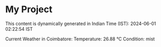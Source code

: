 # My Project

This content is dynamically generated in Indian Time (IST): 2024-06-01 02:22:54 IST


Current Weather in Coimbatore:
Temperature: 26.88 °C
Condition: mist
